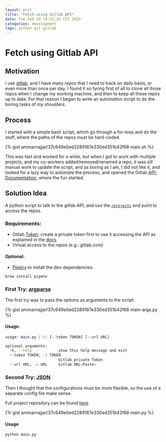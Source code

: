 ```yaml
---
layout: post
title: "Fetch using Gitlab API"
date: Tue Feb 26 19:52:43 CET 2019
categories: development
tags: python git gitlab
---
```

# Fetch using Gitlab API

## Motivation

I use [gitlab](https://about.gitlab.com/), and I have many repos that I need to track on daily basis, or even more than once per day. I found it so tyring first of all to clone all those repos when I change my working machine, and then to keep all these repos up to date. For that reason I began to write an automation script to do the boring tasks of my shoulders.

## Process

I started with a simple bash script, which go through a for-loop and do the stuff, where the paths of the repos must be hard-coded.

{% gist ammarnajjar/37c649e0ed2289187e330ed351b42f68 main.sh %}

This was fast and worked for a while, but when I got to work with multiple projects, and my co-workers added/removed/renamed a repo, it was sill manual work to update the script, and as boring as I am, I did not like it, and looked for a lazy way to automate the process, and opened the Gitlab [API-Documentation](https://docs.gitlab.com/ee/api/), where the fun started.

## Solution Idea

A python script to talk to the gitlab API, and use the [`/projects`](https://docs.gitlab.com/ee/api/#project-resources) end point to access the repos.

### Requirements:

- Gtilab [Token](https://docs.gitlab.com/ee/user/profile/personal_access_tokens.html#personal-access-tokens): create a private token first to use it accessing the API as explained in the [docs](https://docs.gitlab.com/ee/api/#personal-access-tokens).
- Virtual access to the repos (e.g.: gitlab.com)

#### Optional:

- [Pipenv](https://github.com/pypa/pipenv) to install the dev-dependencies:

```bash
brew install pipenv
```

### First Try: [argparse](https://docs.python.org/3/library/argparse.html)

The first try was to pass the options as arguments to the script:

{% gist ammarnajjar/37c649e0ed2289187e330ed351b42f68 main-args.py %}

#### Usage:

```bash
usage: main.py [-h] [--token TOKEN] [--url URL]

optional arguments:
  -h, --help            show this help message and exit
  --token TOKEN, -t TOKEN
                        Gitlab private Token
  --url URL, -u URL     Gitlab URL<Paste>
```

### Second Try: [JSON](https://docs.python.org/3/library/json.html?highlight=json#module-json)

Then I thought that the configurations must be more flexible, so the use of a separate config file make sense.

Full project repository can be found [here](https://github.com/ammarnajjar/fetch-from-gitlab)

{% gist ammarnajjar/37c649e0ed2289187e330ed351b42f68 main.py %}

#### Usage

```bash
python main.py
```
